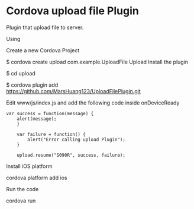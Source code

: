 # Cordova upload file Plugin

Plugin that upload file to server.

Using

Create a new Cordova Project

$ cordova create upload com.example.UploadFile Upload
Install the plugin

$ cd upload

$ cordova plugin add https://github.com/MarsHuang123/UploadFilePlugin.git

Edit www/js/index.js and add the following code inside onDeviceReady

    var success = function(message) {
        alert(message);
        }

        var failure = function() {
            alert("Error calling upload Plugin");
        }

        upload.resume("S090R", success, failure);

Install iOS platform

cordova platform add ios

Run the code

cordova run 